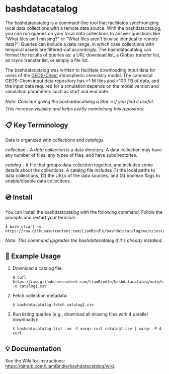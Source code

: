 # bashdatacatalog
The bashdatacatalog is a command-line tool that facilitates synchronizing local data collections with a remote data source. With the bashdatacatalog, you can run queries on your local data collections to answer questions like "What files am I missing?" or "What files aren't bitwise identical to remote data?". Queries can include a date range, in which case collections with temporal assets are filtered-out accordingly. The bashdatacatalog can format the results of queries as: a URL download list, a Globus transfer list, an rsync transfer list, or simply a file list.

The bashdatacatalog was written to facilitate downloading input data for users of the [GEOS-Chem](https://geos-chem.seas.harvard.edu/) atmospheric chemistry model. The canonical GEOS-Chem input data repository has >1 M files and >100 TB of data, and the input data required for a simulation depends on the model version and simulation parameters such as start and end date.

_Note: Consider giving the bashdatacatalog a Star :star: if you find it useful. This increase visibility and helps justify maintaining this repository._

## 📋 Key Terminology

Data is organized with _collections_ and _catalogs_.

_collection_ - A *data collection* is a data directory. A data collection may have any number of files, any types of files, and have subdirectories.

_catalog_ - A file that groups data colleciton together, and includes some details about the collections. A catalog file includes (1) the local paths to data collections, (2) the URLs of the data sources, and (3) boolean flags to enable/disable data collections.

## 💿 Install

You can install the bashdatacatalog with the following command. Follow the prompts and restart your terminal.

```console
$ bash <(curl -s https://raw.githubusercontent.com/LiamBindle/bashdatacatalog/main/install.sh)
```

_Note: This command upgrades the bashdatacatalog if it's already installed._


## 🎉 Example Usage

1. Download a catalog file:

    ```console
    $ curl https://raw.githubusercontent.com/LiamBindle/bashdatacatalog/main/sandbox/catalog1.csv -o catalog1.csv
    ```

2. Fetch collection metadata:
    ```console
    $ bashdatacatalog-fetch catalog1.csv
    ```

3. Run listing queries (e.g., download all missing files with 4 parallel downloads):
    ```console
    $ bashdatacatalog-list -am -f xargs-curl catalog1.csv | xargs -P 4 curl
    ```
## 💡 Documentation

See the Wiki for instructions: https://github.com/LiamBindle/bashdatacatalog/wiki.
